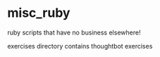 misc_ruby
=========

ruby scripts that have no business elsewhere!

exercises directory contains thoughtbot exercises
